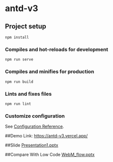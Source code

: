 # antd-v3

## Project setup
```
npm install
```

### Compiles and hot-reloads for development
```
npm run serve
```

### Compiles and minifies for production
```
npm run build
```

### Lints and fixes files
```
npm run lint
```

### Customize configuration
See [Configuration Reference](https://cli.vuejs.org/config/).



##Demo 
Link: https://antd-v3.vercel.app/


##Slide 
[Presentation1.pptx](https://github.com/sarwanputeh/antd-v3/files/11306478/Presentation1.pptx)

##Compare With Low Code
[WebM_flow.pptx](https://github.com/sarwanputeh/antd-v3/files/11319049/WebM_flow.pptx)
